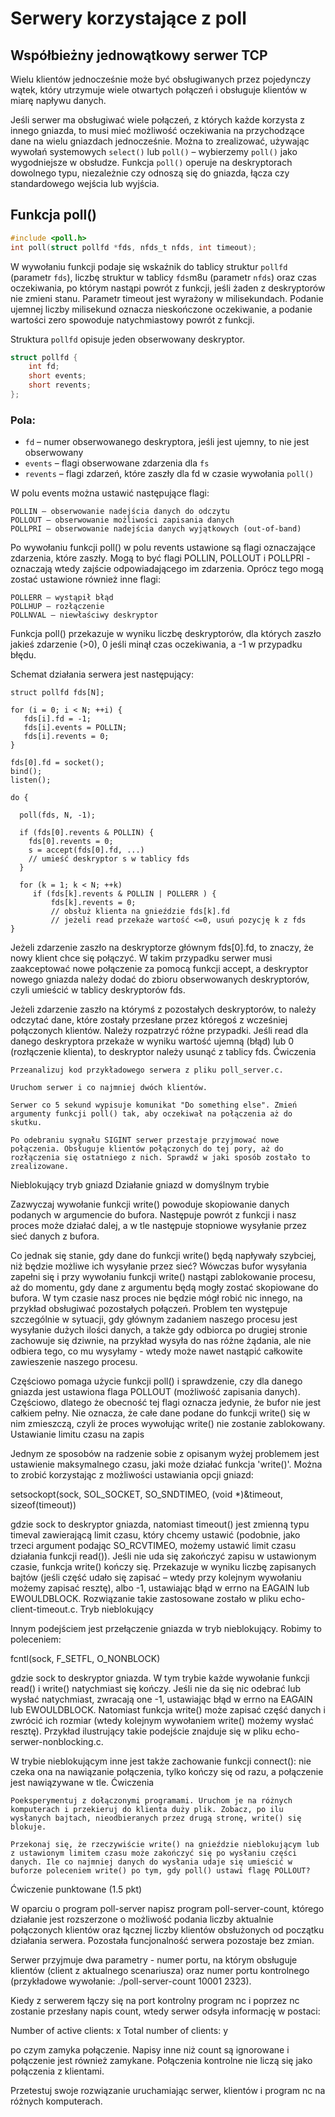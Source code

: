 # Serwery korzystające z poll
## Współbieżny jednowątkowy serwer TCP

Wielu klientów jednocześnie może być obsługiwanych przez pojedynczy wątek, który utrzymuje wiele otwartych połączeń i obsługuje klientów w miarę napływu danych.

Jeśli serwer ma obsługiwać wiele połączeń, z których każde korzysta z innego gniazda, to musi mieć możliwość oczekiwania na przychodzące dane na wielu gniazdach jednocześnie. Można to zrealizować, używając wywołań systemowych `select()` lub `poll()` – wybierzemy `poll()` jako wygodniejsze w obsłudze. Funkcja `poll()` operuje na deskryptorach dowolnego typu, niezależnie czy odnoszą się do gniazda, łącza czy standardowego wejścia lub wyjścia.

## Funkcja poll()

```c
#include <poll.h>
int poll(struct pollfd *fds, nfds_t nfds, int timeout);
```
W wywołaniu funkcji podaje się wskaźnik do tablicy struktur `pollfd` (parametr `fds`), liczbę struktur w tablicy `fds`m8u (parametr `nfds`) oraz czas oczekiwania, po którym nastąpi powrót z funkcji, jeśli żaden z deskryptorów nie zmieni stanu. Parametr timeout jest wyrażony w milisekundach. Podanie ujemnej liczby milisekund oznacza nieskończone oczekiwanie, a podanie wartości zero spowoduje natychmiastowy powrót z funkcji.

Struktura `pollfd` opisuje jeden obserwowany deskryptor.
```c
struct pollfd {
    int fd;
    short events;
    short revents;
};
```

### Pola:

- `fd` – numer obserwowanego deskryptora, jeśli jest ujemny, to nie jest obserwowany
- `events` – flagi obserwowane zdarzenia dla `fs`
- `revents` – flagi zdarzeń, które zaszły dla fd w czasie wywołania `poll()`

W polu events można ustawić następujące flagi:

    POLLIN – obserwowanie nadejścia danych do odczytu
    POLLOUT – obserwowanie możliwości zapisania danych
    POLLPRI – obserwowanie nadejścia danych wyjątkowych (out-of-band)

Po wywołaniu funkcji poll() w polu revents ustawione są flagi oznaczające zdarzenia, które zaszły. Mogą to być flagi POLLIN, POLLOUT i POLLPRI - oznaczają wtedy zajście odpowiadającego im zdarzenia. Oprócz tego mogą zostać ustawione również inne flagi:

    POLLERR – wystąpił błąd
    POLLHUP – rozłączenie
    POLLNVAL – niewłaściwy deskryptor

Funkcja poll() przekazuje w wyniku liczbę deskryptorów, dla których zaszło jakieś zdarzenie (>0), 0 jeśli minął czas oczekiwania, a -1 w przypadku błędu.

Schemat działania serwera jest następujący:

    struct pollfd fds[N];

    for (i = 0; i < N; ++i) {
       fds[i].fd = -1;
       fds[i].events = POLLIN;
       fds[i].revents = 0;
    }
    
    fds[0].fd = socket();    
    bind();
    listen();
    
    do {
    
      poll(fds, N, -1);
    
      if (fds[0].revents & POLLIN) {
        fds[0].revents = 0;
        s = accept(fds[0].fd, ...)
        // umieść deskryptor s w tablicy fds 
      }
      
      for (k = 1; k < N; ++k)
         if (fds[k].revents & POLLIN | POLLERR ) {        
             fds[k].revents = 0;     
             // obsłuż klienta na gnieździe fds[k].fd 
             // jeżeli read przekaże wartość <=0, usuń pozycję k z fds       
    }

Jeżeli zdarzenie zaszło na deskryptorze głównym fds[0].fd, to znaczy, że nowy klient chce się połączyć. W takim przypadku serwer musi zaakceptować nowe połączenie za pomocą funkcji accept, a deskryptor nowego gniazda należy dodać do zbioru obserwowanych deskryptorów, czyli umieścić w tablicy deskryptorów fds.

Jeżeli zdarzenie zaszło na którymś z pozostałych deskryptorów, to należy odczytać dane, które zostały przesłane przez któregoś z wcześniej połączonych klientów. Należy rozpatrzyć różne przypadki. Jeśli read dla danego deskryptora przekaże w wyniku wartość ujemną (błąd) lub 0 (rozłączenie klienta), to deskryptor należy usunąć z tablicy fds.
Ćwiczenia

    Przeanalizuj kod przykładowego serwera z pliku poll_server.c.

    Uruchom serwer i co najmniej dwóch klientów.

    Serwer co 5 sekund wypisuje komunikat "Do something else". Zmień argumenty funkcji poll() tak, aby oczekiwał na połączenia aż do skutku.

    Po odebraniu sygnału SIGINT serwer przestaje przyjmować nowe połączenia. Obsługuje klientów połączonych do tej pory, aż do rozłączenia się ostatniego z nich. Sprawdź w jaki sposób zostało to zrealizowane.

Nieblokujący tryb gniazd
Działanie gniazd w domyślnym trybie

Zazwyczaj wywołanie funkcji write() powoduje skopiowanie danych podanych w argumencie do bufora. Następuje powrót z funkcji i nasz proces może działać dalej, a w tle następuje stopniowe wysyłanie przez sieć danych z bufora.

Co jednak się stanie, gdy dane do funkcji write() będą napływały szybciej, niż będzie możliwe ich wysyłanie przez sieć? Wówczas bufor wysyłania zapełni się i przy wywołaniu funkcji write() nastąpi zablokowanie procesu, aż do momentu, gdy dane z argumentu będą mogły zostać skopiowane do bufora. W tym czasie nasz proces nie będzie mógł robić nic innego, na przykład obsługiwać pozostałych połączeń. Problem ten występuje szczególnie w sytuacji, gdy głównym zadaniem naszego procesu jest wysyłanie dużych ilości danych, a także gdy odbiorca po drugiej stronie zachowuje się dziwnie, na przykład wysyła do nas różne żądania, ale nie odbiera tego, co mu wysyłamy - wtedy może nawet nastąpić całkowite zawieszenie naszego procesu.

Częściowo pomaga użycie funkcji poll() i sprawdzenie, czy dla danego gniazda jest ustawiona flaga POLLOUT (możliwość zapisania danych). Częściowo, dlatego że obecność tej flagi oznacza jedynie, że bufor nie jest całkiem pełny. Nie oznacza, że całe dane podane do funkcji write() się w nim zmieszczą, czyli że proces wywołując write() nie zostanie zablokowany.
Ustawianie limitu czasu na zapis

Jednym ze sposobów na radzenie sobie z opisanym wyżej problemem jest ustawienie maksymalnego czasu, jaki może działać funkcja 'write()'. Można to zrobić korzystając z możliwości ustawiania opcji gniazd:

setsockopt(sock, SOL_SOCKET, SO_SNDTIMEO, (void *)&timeout, sizeof(timeout))

gdzie sock to deskryptor gniazda, natomiast timeout() jest zmienną typu timeval zawierającą limit czasu, który chcemy ustawić (podobnie, jako trzeci argument podając SO_RCVTIMEO, możemy ustawić limit czasu działania funkcji read()). Jeśli nie uda się zakończyć zapisu w ustawionym czasie, funkcja write() kończy się. Przekazuje w wyniku liczbę zapisanych bajtów (jeśli część udało się zapisać – wtedy przy kolejnym wywołaniu możemy zapisać resztę), albo -1, ustawiając błąd w errno na EAGAIN lub EWOULDBLOCK. Rozwiązanie takie zastosowane zostało w pliku echo-client-timeout.c.
Tryb nieblokujący

Innym podejściem jest przełączenie gniazda w tryb nieblokujący. Robimy to poleceniem:

fcntl(sock, F_SETFL, O_NONBLOCK)

gdzie sock to deskryptor gniazda. W tym trybie każde wywołanie funkcji read() i write() natychmiast się kończy. Jeśli nie da się nic odebrać lub wysłać natychmiast, zwracają one -1, ustawiając błąd w errno na EAGAIN lub EWOULDBLOCK. Natomiast funkcja write() może zapisać część danych i zwrócić ich rozmiar (wtedy kolejnym wywołaniem write() możemy wysłać resztę). Przykład ilustrujący takie podejście znajduje się w pliku echo-serwer-nonblocking.c.

W trybie nieblokującym inne jest także zachowanie funkcji connect(): nie czeka ona na nawiązanie połączenia, tylko kończy się od razu, a połączenie jest nawiązywane w tle.
Ćwiczenia

    Poeksperymentuj z dołączonymi programami. Uruchom je na różnych komputerach i przekieruj do klienta duży plik. Zobacz, po ilu wysłanych bajtach, nieodbieranych przez drugą stronę, write() się blokuje.

    Przekonaj się, że rzeczywiście write() na gnieździe nieblokującym lub z ustawionym limitem czasu może zakończyć się po wysłaniu części danych. Ile co najmniej danych do wysłania udaje się umieścić w buforze poleceniem write() po tym, gdy poll() ustawi flagę POLLOUT?

Ćwiczenie punktowane (1.5 pkt)

W oparciu o program poll-server napisz program poll-server-count, którego działanie jest rozszerzone o możliwość podania liczby aktualnie połączonych klientów oraz łącznej liczby klientów obsłużonych od początku działania serwera. Pozostała funcjonalność serwera pozostaje bez zmian.

Serwer przyjmuje dwa parametry - numer portu, na którym obsługuje klientów (client z aktualnego scenariusza) oraz numer portu kontrolnego (przykładowe wywołanie: ./poll-server-count 10001 2323).

Kiedy z serwerem łączy się na port kontrolny program nc i poprzez nc zostanie przesłany napis count, wtedy serwer odsyła informację w postaci:

Number of active clients: x
Total number of clients: y

po czym zamyka połączenie. Napisy inne niż count są ignorowane i połączenie jest również zamykane. Połączenia kontrolne nie liczą się jako połączenia z klientami.

Przetestuj swoje rozwiązanie uruchamiając serwer, klientów i program nc na różnych komputerach.
